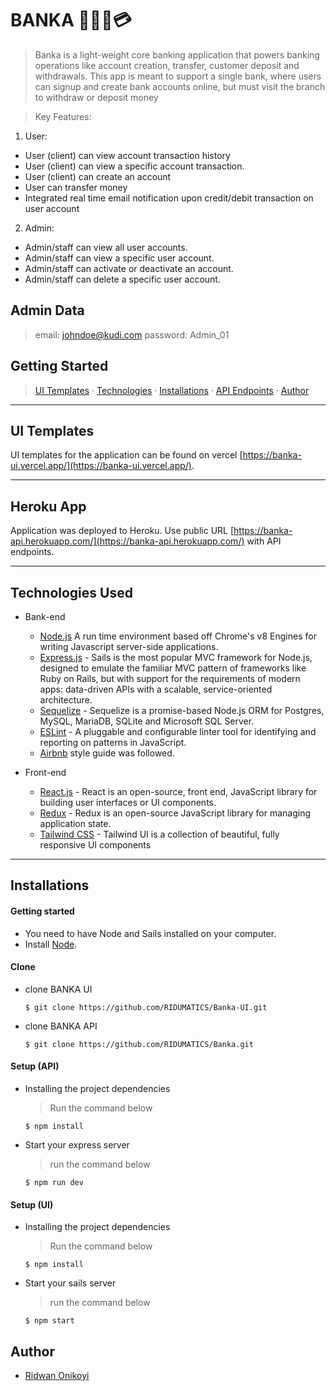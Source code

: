 # BANKA 🏦💵🏧💳
> Banka is a light-weight core banking application that powers banking operations like account creation, transfer, customer deposit and withdrawals. This app is meant to support a single bank, where users can signup and create bank accounts online, but must visit the branch to withdraw or deposit money

> Key Features:  
1. User: 
  - User (client) can view account transaction history
  - User (client) can view a specific account transaction.
  - User (client) can create an account
  - User can transfer money
  - Integrated real time email notification upon credit/debit transaction on user account

2. Admin:
  - Admin/staff can view all user accounts.
  - Admin/staff can view a specific user account.
  - Admin/staff can activate or deactivate an account.
  - Admin/staff can delete a specific user account.
  

## Admin Data
> email: johndoe@kudi.com
password: Admin_01


## Getting Started

> [UI Templates](#ui-templates) &middot; [Technologies](#technologies-used) &middot; [Installations](#installations) &middot; [API Endpoints](#api-endpoints) &middot; [Author](#author)

---

## UI Templates

UI templates for the application can be found on vercel [https://banka-ui.vercel.app/](https://banka-ui.vercel.app/).

---

## Heroku App

Application was deployed to Heroku. Use public URL [https://banka-api.herokuapp.com/](https://banka-api.herokuapp.com/) with API endpoints.

---

## Technologies Used
[node]: (https://nodejs.org)
- Bank-end
  - [Node.js](https://nodejs.org) A run time environment based off Chrome's v8 Engines for writing Javascript server-side applications.
  - [Express.js](https://sailsjs.com/) - Sails is the most popular MVC framework for Node.js, designed to emulate the familiar MVC pattern of frameworks like Ruby on Rails, but with support for the requirements of modern apps: data-driven APIs with a scalable, service-oriented architecture.
  - [Sequelize](https://sequelize.org/) - Sequelize is a promise-based Node.js ORM for Postgres, MySQL, MariaDB, SQLite and Microsoft SQL Server.
  - [ESLint](https://eslint.org/) - A pluggable and configurable linter tool for identifying and reporting on patterns in JavaScript.
  - [Airbnb](https://www.npmjs.com/package/eslint-config-airbnb) style guide was followed.

- Front-end
  - [React.js](https://reactjs.org/) - React is an open-source, front end, JavaScript library for building user interfaces or UI components.
  - [Redux](https://redux.js.org/) - Redux is an open-source JavaScript library for managing application state.
  - [Tailwind CSS](https://tailwindcss.com/) - Tailwind UI is a collection of beautiful, fully responsive UI components 
---

## Installations

#### Getting started

- You need to have Node and Sails installed on your computer.
- Install [Node](https://nodejs.org).

#### Clone

- clone BANKA UI
    ```shell
    $ git clone https://github.com/RIDUMATICS/Banka-UI.git
    ```
- clone BANKA API
    ```shell
    $ git clone https://github.com/RIDUMATICS/Banka.git
    ```
#### Setup (API)

- Installing the project dependencies
  > Run the command below
  ```shell
  $ npm install
  ```
- Start your express server
  > run the command below
  ```shell
  $ npm run dev
  ```

#### Setup (UI)

- Installing the project dependencies
  > Run the command below
  ```shell
  $ npm install
  ```
- Start your sails server
  > run the command below
  ```shell
  $ npm start
  ```
## Author

- [Ridwan Onikoyi](https://github.com/RIDUMATICS) 
